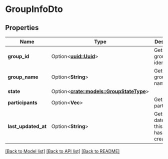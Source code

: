# GroupInfoDto

## Properties

Name | Type | Description | Notes
------------ | ------------- | ------------- | -------------
**group_id** | Option<[**uuid::Uuid**](uuid::Uuid.md)> | Gets the group identifier. | [optional]
**group_name** | Option<**String**> | Gets the group name. | [optional]
**state** | Option<[**crate::models::GroupStateType**](GroupStateType.md)> |  | [optional]
**participants** | Option<**Vec<String>**> | Gets the participants. | [optional]
**last_updated_at** | Option<**String**> | Gets the date when this DTO has been created. | [optional]

[[Back to Model list]](../README.md#documentation-for-models) [[Back to API list]](../README.md#documentation-for-api-endpoints) [[Back to README]](../README.md)


